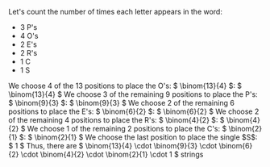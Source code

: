 Let's count the number of times each letter appears in the word:

<ul>
    <li> 3 P's
    <li> 4 O's
    <li> 2 E's
    <li> 2 R's
    <li> 1 C
    <li> 1 S
</ul>
We choose 4 of the 13 positions to place the O's: $ \binom{13}{4} $: $ \binom{13}{4} $ 
We choose 3 of the remaining 9 positions to place the P's: $ \binom{9}{3} $: $ \binom{9}{3} $ 
We choose 2 of the remaining 6 positions to place the E's: $ \binom{6}{2} $: $ \binom{6}{2} $ 
We choose 2 of the remaining 4 positions to place the R's: $ \binom{4}{2} $: $ \binom{4}{2} $ 
We choose 1 of the remaining 2 positions to place the C's: $ \binom{2}{1} $: $ \binom{2}{1} $ 
We choose the last position to place the single $S$: $ 1 $ 
Thus, there are $ \binom{13}{4} \cdot \binom{9}{3} \cdot \binom{6}{2} \cdot \binom{4}{2} \cdot \binom{2}{1} \cdot 1 $ strings
